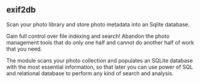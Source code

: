 ## exif2db

Scan your photo library and store photo metadata into an Sqlite database.

Gain full control over file indexing and search! Abandon the photo management
tools that do only one half and cannot do another half of work that you need.

The module scans your photo collection and populates an SQLite database with
the most essential information, so that later you can use power of SQL and
relational database to perform any kind of search and analysis.
